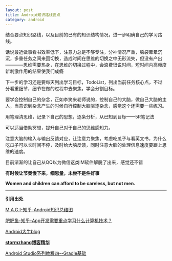```yaml
---
layout: post
title: Android知识路线要点
category: android
---
```


结合要点知识路线，以及目前的已有的知识结构情况，进一步明确自己的学习路线。

话说最近做事看书效率低下，注意力总是不够专注，分神情况严重，脑袋晕晕沉沉，多重任务之间来回切换，造成时间在思维的切换之中无形流失，但没有产出————思维需要热身，在思维的切换过程中，会浪费很说时间，短时间内高频度新刺激作用的结果使我们成瘾

下一步的学习还是要每天列出学习目标，TodoList，列出当前任务核心点，不过分看重细节，细节在做的过程中去聚焦，学会分割目标。

要学会控制自己的杂念，正如李笑来老师说的，控制自己的大脑，做自己大脑的主人，当意识到杂念产生的时候自行控制大脑驱逐杂念，感觉这个还需要一些练习。

用笔理清思维，记录下自己的思想，逐条分析，从已知到目标——5R笔记法

可以适当借助冥想，提升自己对于自己的思维感知力。

注意大脑的输入与输出反馈对应，让注意力聚焦，考虑吃瓜子与看英文书，为什么吃瓜子可以长时间不停，及时给大脑反馈，同时注意大脑的处理信息速度要跟上思维的速度。


目前渐渐的让自己从QQ以为微信这类IM软件解脱了出来，感觉还不错

**有时候让节奏慢下来，细思量，未尝不是件好事**

**Women and children can afford to be careless, but not men.**




---

**引用出处**

[M.A.G.I-知乎-Android知识总结图](http://www.zhihu.com/question/28120715)

[肥肥鱼-知乎-App开发需要重点学习什么计算机技术？](http://www.zhihu.com/question/29529468/answer/45240063)

[Android大牛blog](http://www.zhihu.com/question/19775981)

[**stormzhang博客精华**](http://www.stormzhang.com/)

[Android Studio系列教程四--Gradle基础](http://stormzhang.com/devtools/2014/12/18/android-studio-tutorial4/)

